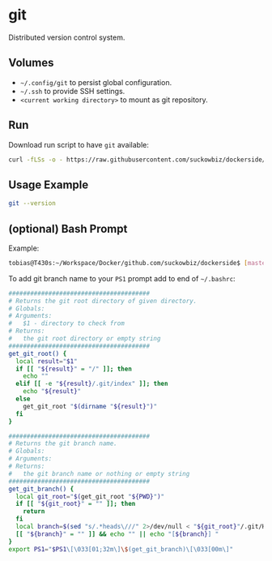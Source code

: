 # git

Distributed version control system.

## Volumes

- `~/.config/git` to persist global configuration.
- `~/.ssh` to provide SSH settings.
- `<current working directory>` to mount as git repository.

## Run

Download run script to have `git` available:

```bash
curl -fLSs -o - https://raw.githubusercontent.com/suckowbiz/dockerside/master/git/git > /var/tmp/git && sudo mv /var/tmp/git /usr/local/bin/ && sudo chmod +x /usr/local/bin/git
```

## Usage Example

```bash
git --version
```

## (optional) Bash Prompt

Example:

```bash
tobias@T430s:~/Workspace/Docker/github.com/suckowbiz/dockerside$ [master]
```

To add git branch name to your `PS1` prompt add to end of `~/.bashrc`:

```bash
#######################################
# Returns the git root directory of given directory.
# Globals:
# Arguments:
#   $1 - directory to check from
# Returns:
#   the git root directory or empty string
#######################################
get_git_root() {
  local result="$1" 
  if [[ "${result}" = "/" ]]; then
    echo ""
  elif [[ -e "${result}/.git/index" ]]; then
    echo "${result}"
  else
    get_git_root "$(dirname "${result}")"
  fi
}

#######################################
# Returns the git branch name.
# Globals:
# Arguments:
# Returns:
#   the git branch name or nothing or empty string
#######################################
get_git_branch() {
  local git_root="$(get_git_root "${PWD}")"
  if [[ "${git_root}" = "" ]]; then
    return
  fi
  local branch=$(sed "s/.*heads\///" 2>/dev/null < "${git_root}"/.git/HEAD)
  [[ "${branch}" = "" ]] && echo "" || echo "[${branch}] "
}
export PS1="$PS1\[\033[01;32m\]\$(get_git_branch)\[\033[00m\]"
```
